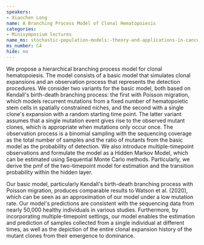 ```yaml
---
speakers:
- Xiaochen Long
name: A Branching Process Model of Clonal Hematopoiesis
categories:
- Minisymposium lectures
name_ms: stochastic-population-models:-theory-and-applications-in-cancer-research
ms_number: C4
hide: no
---
```

We propose a hierarchical branching process model for clonal hematopoiesis. The model consists of a basic model that simulates clonal expansions and an observation process that represents the detection procedures. We consider two variants for the basic model, both based on Kendall's birth-death branching process: the first with Poisson migration, which models recurrent mutations from a fixed number of hematopoietic stem cells in spatially constrained niches, and the second with a single clone's expansion with a random starting time point. The latter variant assumes that a single mutation event gives rise to the observed mutant clones, which is appropriate when mutations only occur once. The observation process is a binomial sampling with the sequencing coverage as the total number of samples and the ratio of mutants from the basic model as the probability of detection. We also introduce multiple-timepoint observations and formulate the model as a Hidden Markov Model, which can be estimated using Sequential Monte Carlo methods. Particularly, we derive the pmf of the two-timepoint model for estimation and the transition probability within the hidden layer.
 
 Our basic model, particularly Kendall's birth-death branching process with Poisson migration, produces comparable results to Watson et al. (2020), which can be seen as an approximation of our model under a low mutation rate. Our model's predictions are consistent with the sequencing data from nearly 50,000 healthy individuals in various studies. Furthermore, by incorporating multiple-timepoint settings, our model enables the estimation and prediction of samples collected from a single individual at different times, as well as the depiction of the entire clonal expansion history of the mutant clones from their emergence to dominance.


